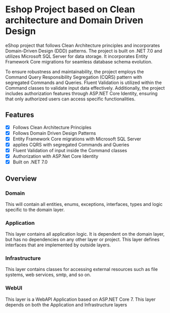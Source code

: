 # Eshop Project based on Clean architecture and Domain Driven Design

eShop project that follows Clean Architecture principles and incorporates Domain-Driven Design (DDD) patterns. The project is built on .NET 7.0 and utilizes Microsoft SQL Server for data storage. It incorporates Entity Framework Core migrations for seamless database schema evolution.

To ensure robustness and maintainability, the project employs the Command Query Responsibility Segregation (CQRS) pattern with segregated Commands and Queries. Fluent Validation is utilized within the Command classes to validate input data effectively. Additionally, the project includes authorization features through ASP.NET Core Identity, ensuring that only authorized users can access specific functionalities.

## Features

- [x] Follows Clean Architecture Principles
- [x] Follows Domain Driven Design Patterns 
- [x] Entity Framework Core migrations with Microsoft SQL Server
- [x] applies CQRS with segregated Commands and Queries
- [x] Fluent Validation of input inside the Command classes
- [x] Authorization with ASP.Net Core Identity 
- [x] Built on .NET 7.0

## Overview

### Domain

This will contain all entities, enums, exceptions, interfaces, types and logic specific to the domain layer.

### Application

This layer contains all application logic. It is dependent on the domain layer, but has no dependencies on any other layer or project. This layer defines interfaces that are implemented by outside layers.

### Infrastructure

This layer contains classes for accessing external resources such as file systems, web services, smtp, and so on.

### WebUI

This layer is a WebAPI Application based on  ASP.NET Core 7. This layer depends on both the Application and Infrastructure layers
